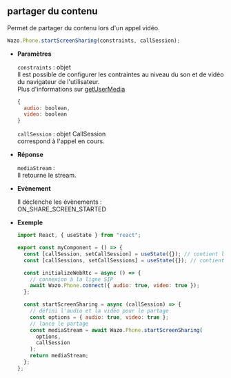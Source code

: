 ## partager du contenu

Permet de partager du contenu lors d'un appel vidéo.

```js
Wazo.Phone.startScreenSharing(constraints, callSession);
```

<div class="useless-tab-container">

- **Paramètres**

  `constraints` : objet  
  Il est possible de configurer les contraintes au niveau du son et de vidéo du navigateur de l'utilisateur.  
  Plus d'informations sur [getUserMedia](https://developer.mozilla.org/en-US/docs/Web/API/MediaDevices/getUserMedia)

  ```js
  {
    audio: boolean,
    video: boolean
  }
  ```

  `callSession` : objet CallSession  
  correspond à l'appel en cours.

- **Réponse**

  `mediaStream` :  
  Il retourne le stream.

- **Evènement**

  Il déclenche les évènements :  
  ON_SHARE_SCREEN_STARTED

- **Exemple**

  ```js
  import React, { useState } from "react";

  export const myComponent = () => {
    const [callSession, setCallSession] = useState({}); // contient l'appel actif
    const [callSessions, setCallSessions] = useState({}); // contient l'ensemble des appels (en cours et disponible)

    const initializeWebRtc = async () => {
      // connexion à la ligne SIP
      await Wazo.Phone.connect({ audio: true, video: true });
    };

    const startScreenSharing = async (callSession) => {
      // défini l'audio et la vidéo pour le partage
      const options = { audio: true, video: true };
      // lance le partage
      const mediaStream = await Wazo.Phone.startScreenSharing(
        options,
        callSession
      );
      return mediaStream;
    };
  };
  ```

</div>
